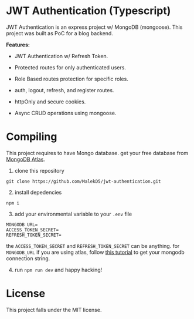 # JWT Authentication (Typescript)

JWT Authentication is an express project w/ MongoDB (mongoose). This project was built as PoC for a blog backend.

**Features:**

- JWT Authentication w/ Refresh Token.

- Protected routes for only authenticated users.

- Role Based routes protection for specific roles.

- auth, logout, refresh, and register routes.

- httpOnly and secure cookies.

- Async CRUD operations using mongoose.

# Compiling

This project requires to have Mongo database. get your free database from [MongoDB Atlas]([https://www.mongodb.com/atlas/database).

1. clone this repository

```
git clone https://github.com/MalekD5/jwt-authentication.git
```

2. install depedencies

```
npm i
```

3. add your environmental variable to your `.env` file

```
MONGODB_URL=
ACCESS_TOKEN_SECRET=
REFRESH_TOKEN_SECRET=
```

the `ACCESS_TOKEN_SECRET` and `REFRESH_TOKEN_SECRET` can be anything. for `MONGODB_URL` if you are using atlas, follow [this tutorial](https://www.mongodb.com/docs/guides/atlas/connection-string/) to get your mongodb connection string.

4. run `npm run dev` and happy hacking!

# License

This project falls under the MIT license.
